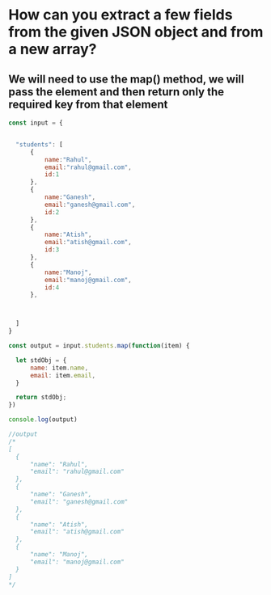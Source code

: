 # How can you extract a few fields from the given JSON object and from a new array?
 
## We will need to use the map() method, we will pass the element and then return only the required key from that element

<!-- <details><summary><b>Answer</b></summary> -->

  ```javascript
const input = {


	"students": [
        {
        	name:"Rahul",
        	email:"rahul@gmail.com",
        	id:1
        },
        {
        	name:"Ganesh",
        	email:"ganesh@gmail.com",
        	id:2
        },
        {
        	name:"Atish",
        	email:"atish@gmail.com",
        	id:3
        },
        {
        	name:"Manoj",
        	email:"manoj@gmail.com",
        	id:4
        },



	]
}

const output = input.students.map(function(item) {

	let stdObj = {
		name: item.name,
		email: item.email,
	}

	return stdObj;
})

console.log(output)

//output
/*
[
    {
        "name": "Rahul",
        "email": "rahul@gmail.com"
    },
    {
        "name": "Ganesh",
        "email": "ganesh@gmail.com"
    },
    {
        "name": "Atish",
        "email": "atish@gmail.com"
    },
    {
        "name": "Manoj",
        "email": "manoj@gmail.com"
    }
]
*/
```
<!-- </details> -->
